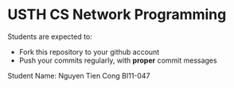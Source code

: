 USTH CS Network Programming
=====================================

Students are expected to:
* Fork this repository to your github account
* Push your commits regularly, with **proper** commit messages

Student Name: Nguyen Tien Cong BI11-047
